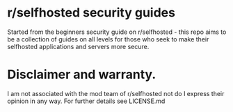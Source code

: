 # r/selfhosted security guides
Started from the beginners security guide on r/selfhosted - this repo aims to be a collection of guides on all levels for those who seek to make their selfhosted applications and servers more secure.

# Disclaimer and warranty.
I am not associated with the mod team of r/selfhosted not do I express their opinion in any way.
For further details see LICENSE.md
